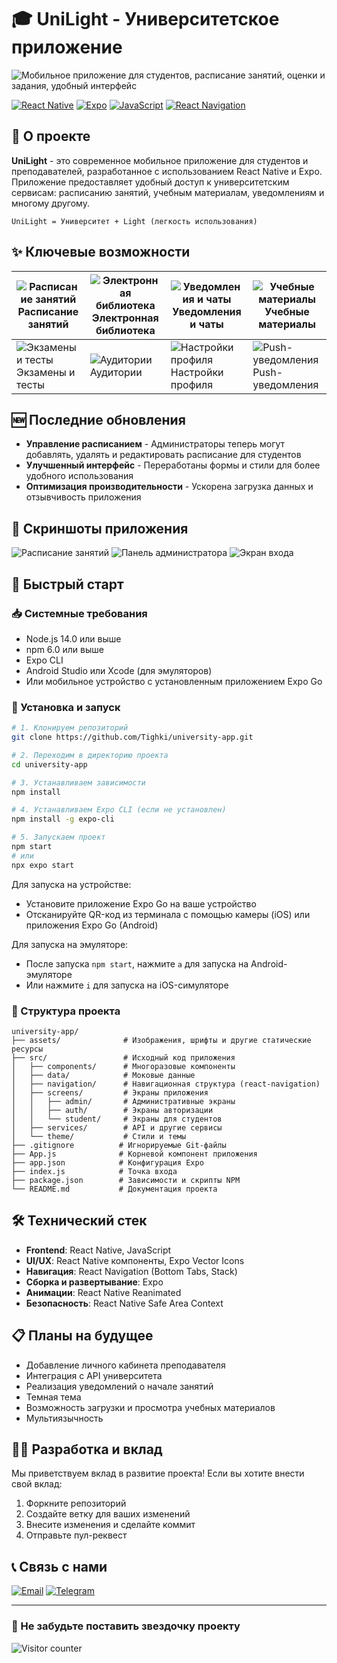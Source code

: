 # 🎓 UniLight - Университетское приложение

![Мобильное приложение для студентов, расписание занятий, оценки и задания, удобный интерфейс](https://readme-typing-svg.herokuapp.com?color=%234A80F0&center=true&vCenter=true&width=600&lines=Мобильное+приложение+для+студентов;Расписание+занятий;Оценки+и+задания;Удобный+интерфейс)

[![React Native](https://img.shields.io/badge/React_Native-20232A?style=for-the-badge&logo=react&logoColor=61DAFB)](https://reactnative.dev/)
[![Expo](https://img.shields.io/badge/Expo-000020?style=for-the-badge&logo=expo&logoColor=white)](https://expo.dev/)
[![JavaScript](https://img.shields.io/badge/JavaScript-F7DF1E?style=for-the-badge&logo=javascript&logoColor=black)](https://developer.mozilla.org/en-US/docs/Web/JavaScript)
[![React Navigation](https://img.shields.io/badge/React_Navigation-6B52AE?style=for-the-badge&logo=react&logoColor=white)](https://reactnavigation.org/)

## 📱 О проекте

**UniLight** - это современное мобильное приложение для студентов и преподавателей, разработанное с использованием React Native и Expo. Приложение предоставляет удобный доступ к университетским сервисам: расписанию занятий, учебным материалам, уведомлениям и многому другому.

```text
UniLight = Университет + Light (легкость использования)
```

## ✨ Ключевые возможности

| ![Расписание занятий](https://img.icons8.com/color/96/000000/calendar.png) Расписание занятий | ![Электронная библиотека](https://img.icons8.com/color/96/000000/book.png) Электронная библиотека | ![Уведомления и чаты](https://img.icons8.com/color/96/000000/chat.png) Уведомления и чаты | ![Учебные материалы](https://img.icons8.com/color/96/000000/graduation-cap.png) Учебные материалы |
|-----------------------------------------------------------------------------|---------------------------------------------------------------------------|---------------------------------------------------------------------------|-------------------------------------------------------------------------------------|
| ![Экзамены и тесты](https://img.icons8.com/color/96/000000/exam.png) Экзамены и тесты | ![Аудитории](https://img.icons8.com/color/96/000000/classroom.png) Аудитории | ![Настройки профиля](https://img.icons8.com/color/96/000000/settings.png) Настройки профиля | ![Push-уведомления](https://img.icons8.com/fluency/96/000000/appointment-reminders.png) Push-уведомления |

## 🆕 Последние обновления

- **Управление расписанием** - Администраторы теперь могут добавлять, удалять и редактировать расписание для студентов
- **Улучшенный интерфейс** - Переработаны формы и стили для более удобного использования
- **Оптимизация производительности** - Ускорена загрузка данных и отзывчивость приложения

## 📸 Скриншоты приложения

![Расписание занятий](https://github.com/Tighki/university-app/raw/main/assets/screenshots/Расписание%20занятий.jpg)
![Панель администратора](https://github.com/Tighki/university-app/raw/main/assets/screenshots/Панель%20администратора.jpg)
![Экран входа](https://github.com/Tighki/university-app/raw/main/assets/screenshots/Экран%20входа.jpg)

## 🚀 Быстрый старт

### 📥 Системные требования

- Node.js 14.0 или выше
- npm 6.0 или выше
- Expo CLI
- Android Studio или Xcode (для эмуляторов)
- Или мобильное устройство с установленным приложением Expo Go

### 📲 Установка и запуск

```bash
# 1. Клонируем репозиторий
git clone https://github.com/Tighki/university-app.git

# 2. Переходим в директорию проекта
cd university-app

# 3. Устанавливаем зависимости
npm install

# 4. Устанавливаем Expo CLI (если не установлен)
npm install -g expo-cli

# 5. Запускаем проект
npm start
# или
npx expo start
```

Для запуска на устройстве:

- Установите приложение Expo Go на ваше устройство
- Отсканируйте QR-код из терминала с помощью камеры (iOS) или приложения Expo Go (Android)

Для запуска на эмуляторе:

- После запуска `npm start`, нажмите `a` для запуска на Android-эмуляторе
- Или нажмите `i` для запуска на iOS-симуляторе

### 🧰 Структура проекта

```text
university-app/
├── assets/              # Изображения, шрифты и другие статические ресурсы
├── src/                 # Исходный код приложения
│   ├── components/      # Многоразовые компоненты
│   ├── data/            # Моковые данные
│   ├── navigation/      # Навигационная структура (react-navigation)
│   ├── screens/         # Экраны приложения
│   │   ├── admin/       # Административные экраны
│   │   ├── auth/        # Экраны авторизации
│   │   └── student/     # Экраны для студентов
│   ├── services/        # API и другие сервисы
│   └── theme/           # Стили и темы
├── .gitignore          # Игнорируемые Git-файлы
├── App.js              # Корневой компонент приложения
├── app.json            # Конфигурация Expo
├── index.js            # Точка входа
├── package.json        # Зависимости и скрипты NPM
└── README.md           # Документация проекта
```

## 🛠️ Технический стек

- **Frontend**: React Native, JavaScript
- **UI/UX**: React Native компоненты, Expo Vector Icons
- **Навигация**: React Navigation (Bottom Tabs, Stack)
- **Сборка и развертывание**: Expo
- **Анимации**: React Native Reanimated
- **Безопасность**: React Native Safe Area Context

## 📋 Планы на будущее

- Добавление личного кабинета преподавателя
- Интеграция с API университета
- Реализация уведомлений о начале занятий
- Темная тема
- Возможность загрузки и просмотра учебных материалов
- Мультиязычность

## 👨‍💻 Разработка и вклад

Мы приветствуем вклад в развитие проекта! Если вы хотите внести свой вклад:

1. Форкните репозиторий
2. Создайте ветку для ваших изменений
3. Внесите изменения и сделайте коммит
4. Отправьте пул-реквест

## 📞 Связь с нами

[![Email](https://img.shields.io/badge/Email-D14836?style=for-the-badge&logo=gmail&logoColor=white)](mailto:tighki@mail.ru)
[![Telegram](https://img.shields.io/badge/Telegram-2CA5E0?style=for-the-badge&logo=telegram&logoColor=white)](https://t.me/TighkiCult)

---

### 🌟 Не забудьте поставить звездочку проекту

![Visitor counter](https://visitor-badge.glitch.me/badge?page_id=tighki.university-app)
